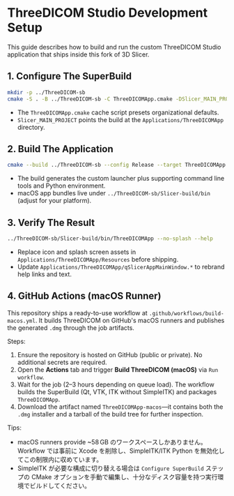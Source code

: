 # ThreeDICOM Studio Development Setup

This guide describes how to build and run the custom ThreeDICOM Studio application that ships inside this fork of 3D Slicer.

## 1. Configure The SuperBuild

```bash
mkdir -p ../ThreeDICOM-sb
cmake -S . -B ../ThreeDICOM-sb -C ThreeDICOMApp.cmake -DSlicer_MAIN_PROJECT=ThreeDICOMApp
```

- The `ThreeDICOMApp.cmake` cache script presets organizational defaults.
- `Slicer_MAIN_PROJECT` points the build at the `Applications/ThreeDICOMApp` directory.

## 2. Build The Application

```bash
cmake --build ../ThreeDICOM-sb --config Release --target ThreeDICOMApp
```

- The build generates the custom launcher plus supporting command line tools and Python environment.
- macOS app bundles live under `../ThreeDICOM-sb/Slicer-build/bin` (adjust for your platform).

## 3. Verify The Result

```bash
../ThreeDICOM-sb/Slicer-build/bin/ThreeDICOMApp --no-splash --help
```

- Replace icon and splash screen assets in `Applications/ThreeDICOMApp/Resources` before shipping.
- Update `Applications/ThreeDICOMApp/qSlicerAppMainWindow.*` to rebrand help links and text.

## 4. GitHub Actions (macOS Runner)

This repository ships a ready-to-use workflow at `.github/workflows/build-macos.yml`. It builds ThreeDICOM on GitHub's macOS runners and publishes the generated `.dmg` through the job artifacts.

Steps:

1. Ensure the repository is hosted on GitHub (public or private). No additional secrets are required.
2. Open the **Actions** tab and trigger **Build ThreeDICOM (macOS)** via `Run workflow`.
3. Wait for the job (2–3 hours depending on queue load). The workflow builds the SuperBuild (Qt, VTK, ITK without SimpleITK) and packages `ThreeDICOMApp`.
4. Download the artifact named `ThreeDICOMApp-macos`—it contains both the `.dmg` installer and a tarball of the build tree for further inspection.

Tips:

- macOS runners provide ~58 GB のワークスペースしかありません。Workflow では事前に Xcode を削除し、SimpleITK/ITK Python を無効化してこの制限内に収めています。
- SimpleITK が必要な構成に切り替える場合は `Configure SuperBuild` ステップの CMake オプションを手動で編集し、十分なディスク容量を持つ実行環境でビルドしてください。
